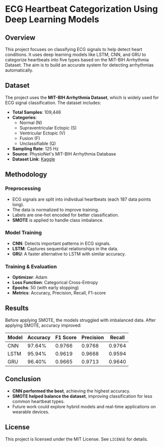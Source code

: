 # ECG Heartbeat Categorization Using Deep Learning Models

## Overview
This project focuses on classifying ECG signals to help detect heart conditions. It uses deep learning models like LSTM, CNN, and GRU to categorize heartbeats into five types based on the MIT-BIH Arrhythmia Dataset. The aim is to build an accurate system for detecting arrhythmias automatically.

## Dataset
The project uses the **MIT-BIH Arrhythmia Dataset**, which is widely used for ECG signal classification. The dataset includes:
- **Total Samples**: 109,446
- **Categories**:
  - Normal (N)
  - Supraventricular Ectopic (S)
  - Ventricular Ectopic (V)
  - Fusion (F)
  - Unclassifiable (Q)
- **Sampling Rate**: 125 Hz
- **Source**: PhysioNet's MIT-BIH Arrhythmia Database
- **Dataset Link**: [Kaggle](https://www.kaggle.com/datasets/shayanfazeli/heartbeat)

## Methodology
### Preprocessing
- ECG signals are split into individual heartbeats (each 187 data points long).
- The data is normalized to improve training.
- Labels are one-hot encoded for better classification.
- **SMOTE** is applied to handle class imbalance.

### Model Training
- **CNN**: Detects important patterns in ECG signals.
- **LSTM**: Captures sequential relationships in the data.
- **GRU**: A faster alternative to LSTM with similar accuracy.

### Training & Evaluation
- **Optimizer**: Adam
- **Loss Function**: Categorical Cross-Entropy
- **Epochs**: 50 (with early stopping)
- **Metrics**: Accuracy, Precision, Recall, F1-score

## Results
Before applying SMOTE, the models struggled with imbalanced data. After applying SMOTE, accuracy improved:

| Model | Accuracy | F1 Score | Precision | Recall |
|-------|----------|----------|-----------|--------|
| CNN   | 97.64%   | 0.9766   | 0.9768    | 0.9764 |
| LSTM  | 95.94%   | 0.9619   | 0.9668    | 0.9594 |
| GRU   | 96.40%   | 0.9665   | 0.9713    | 0.9640 |

## Conclusion
- **CNN performed the best**, achieving the highest accuracy.
- **SMOTE helped balance the dataset**, improving classification for less common heartbeat types.
- Future work could explore hybrid models and real-time applications on wearable devices.

## License
This project is licensed under the MIT License. See `LICENSE` for details.


